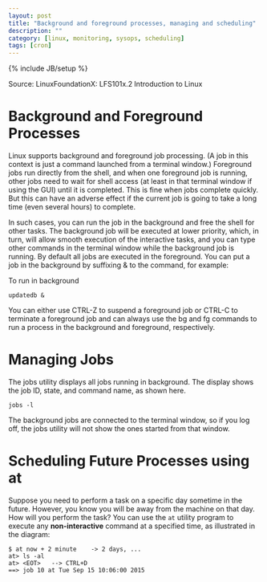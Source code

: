 ```yaml
---
layout: post
title: "Background and foreground processes, managing and scheduling"
description: ""
category: [linux, monitoring, sysops, scheduling]
tags: [cron]
---
```

{% include JB/setup %}

Source: LinuxFoundationX: LFS101x.2 Introduction to Linux

# Background and Foreground Processes

Linux supports background and foreground job processing. (A job in this context is just a command launched from a terminal window.) Foreground jobs run directly from the shell, and when one foreground job is running, other jobs need to wait for shell access (at least in that terminal window if using the GUI) until it is completed. This is fine when jobs complete quickly. But this can have an adverse effect if the current job is going to take a long time (even several hours) to complete.

In such cases, you can run the job in the background and free the shell for other tasks. The background job will be executed at lower priority, which, in turn, will allow smooth execution of the interactive tasks, and you can type other commands in the terminal window while the background job is running. By default all jobs are executed in the foreground. You can put a job in the background by suffixing & to the command, for example: 

To run in background

    updatedb &

You can either use CTRL-Z to suspend a foreground job or CTRL-C to terminate a foreground job and can always use the bg and fg commands to run a process in the background and foreground, respectively.

# Managing Jobs

The jobs utility displays all jobs running in background. The display shows the job ID, state, and command name, as shown here.

    jobs -l

The background jobs are connected to the terminal window, so if you log off, the jobs utility will not show the ones started from that window.

# Scheduling Future Processes using at

Suppose you need to perform a task on a specific day sometime in the future. However, you know you will be away from the machine on that day. How will you perform the task? You can use the ```at``` utility program to execute any **non-interactive** command at a specified time, as illustrated in the diagram:

    $ at now + 2 minute    -> 2 days, ...
    at> ls -al
    at> <EOT>   --> CTRL+D
    ==> job 10 at Tue Sep 15 10:06:00 2015
